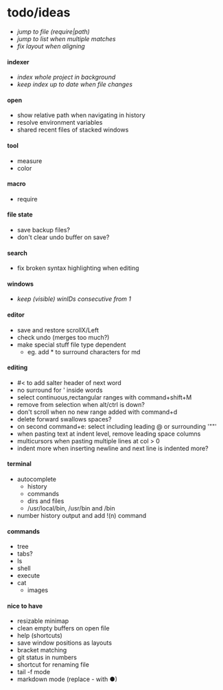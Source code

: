 # todo/ideas

- *jump to file (require|path)*
- *jump to list when multiple matches*
- *fix layout when aligning*

#### indexer
- *index whole project in background*
- *keep index up to date when file changes*

#### open
- show relative path when navigating in history
- resolve environment variables
- shared recent files of stacked windows

#### tool
- measure 
- color

#### macro
- require

#### file state
- save backup files?
- don't clear undo buffer on save?

#### search
- fix broken syntax highlighting when editing

#### windows
- *keep (visible) winIDs consecutive from 1*

#### editor
- save and restore scrollX/Left
- check undo (merges too much?)
- make special stuff file type dependent
    - eg. add * to surround characters for md

#### editing
- #< to add salter header of next word
- no surround for ' inside words
- select continuous,rectangular ranges with command+shift+M 
- remove from selection when alt/ctrl is down?
- don't scroll when no new range added with command+d
- delete forward swallows spaces?
- on second command+e: select including leading @ or surrounding '""'
- when pasting text at indent level, remove leading space columns
- multicursors when pasting multiple lines at col > 0
- indent more when inserting newline and next line is indented more?

#### terminal
- autocomplete
    - history
    - commands
    - dirs and files
    - /usr/local/bin, /usr/bin and /bin
- number history output and add !(n) command
      
#### commands
- tree
- tabs?
- ls
- shell
- execute
- cat
    - images

#### nice to have
- resizable minimap
- clean empty buffers on open file
- help (shortcuts)
- save window positions as layouts
- bracket matching
- git status in numbers
- shortcut for renaming file
- tail -f mode
- markdown mode (replace - with ●)
    